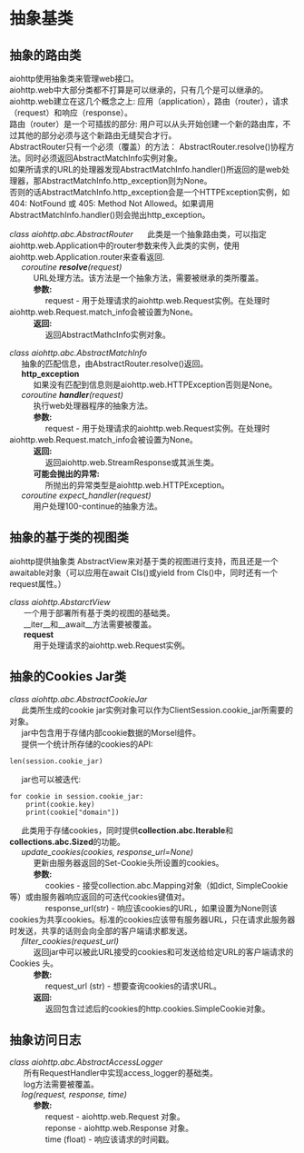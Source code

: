 # 抽象基类

## 抽象的路由类

aiohttp使用抽象类来管理web接口。  
aiohttp.web中大部分类都不打算是可以继承的，只有几个是可以继承的。  
aiohttp.web建立在这几个概念之上: 应用（application），路由（router），请求（request）和响应（response）。  
路由（router）是一个可插拔的部分: 用户可以从头开始创建一个新的路由库，不过其他的部分必须与这个新路由无缝契合才行。  
AbstractRouter只有一个必须（覆盖）的方法： AbstractRouter.resolve()协程方法。同时必须返回AbstractMatchInfo实例对象。  
如果所请求的URL的处理器发现AbstractMatchInfo.handler()所返回的是web处理器，那AbstractMatchInfo.http_exception则为None。  
否则的话AbstractMatchInfo.http_exception会是一个HTTPException实例，如404: NotFound 或 405: Method Not Allowed。如果调用AbstractMatchInfo.handler()则会抛出http_exception。  

*class aiohttp.abc.AbstractRouter*
&ensp;&ensp;&ensp;此类是一个抽象路由类，可以指定aiohttp.web.Application中的router参数来传入此类的实例，使用aiohttp.web.Application.router来查看返回.  
&ensp;&ensp;&ensp;*coroutine **resolve**(request)*    
&ensp;&ensp;&ensp;&ensp;&ensp;&ensp;URL处理方法。该方法是一个抽象方法，需要被继承的类所覆盖。    
&ensp;&ensp;&ensp;&ensp;&ensp;&ensp;**参数:**  
&ensp;&ensp;&ensp;&ensp;&ensp;&ensp;&ensp;&ensp;&ensp;request - 用于处理请求的aiohttp.web.Request实例。在处理时aiohttp.web.Request.match_info会被设置为None。  
&ensp;&ensp;&ensp;&ensp;&ensp;&ensp;**返回:**  
&ensp;&ensp;&ensp;&ensp;&ensp;&ensp;&ensp;&ensp;&ensp;返回AbstractMathcInfo实例对象。  


*class aiohttp.abc.AbstractMatchInfo*  
&ensp;&ensp;&ensp;抽象的匹配信息，由AbstractRouter.resolve()返回。   
&ensp;&ensp;&ensp;**http_exception**  
&ensp;&ensp;&ensp;&ensp;&ensp;&ensp;如果没有匹配到信息则是aiohttp.web.HTTPException否则是None。  
&ensp;&ensp;&ensp;*coroutine **handler**(request)*  
&ensp;&ensp;&ensp;&ensp;&ensp;&ensp;执行web处理器程序的抽象方法。  
&ensp;&ensp;&ensp;&ensp;&ensp;&ensp;**参数:**  
&ensp;&ensp;&ensp;&ensp;&ensp;&ensp;&ensp;&ensp;&ensp;request - 用于处理请求的aiohttp.web.Request实例。在处理时aiohttp.web.Request.match_info会被设置为None。  
&ensp;&ensp;&ensp;&ensp;&ensp;&ensp;**返回:**  
&ensp;&ensp;&ensp;&ensp;&ensp;&ensp;&ensp;&ensp;&ensp;返回aiohttp.web.StreamResponse或其派生类。  
&ensp;&ensp;&ensp;&ensp;&ensp;&ensp;**可能会抛出的异常:**  
&ensp;&ensp;&ensp;&ensp;&ensp;&ensp;&ensp;&ensp;&ensp;所抛出的异常类型是aiohttp.web.HTTPException。  
&ensp;&ensp;&ensp;*coroutine expect_handler(request)*  
&ensp;&ensp;&ensp;&ensp;&ensp;&ensp;用户处理100-continue的抽象方法。  
 
## 抽象的基于类的视图类
aiohttp提供抽象类 AbstractView来对基于类的视图进行支持，而且还是一个awaitable对象（可以应用在await Cls()或yield from Cls()中，同时还有一个request属性。）  
  
*class aiohttp.AbstarctView*  
&ensp;&ensp;&ensp; 一个用于部署所有基于类的视图的基础类。  
&ensp;&ensp;&ensp; \_\_iter\_\_和\_\_await\_\_方法需要被覆盖。  
&ensp;&ensp;&ensp; **request**  
&ensp;&ensp;&ensp;&ensp;&ensp;&ensp;用于处理请求的aiohttp.web.Request实例。  

## 抽象的Cookies Jar类

*class aiohttp.abc.AbstractCookieJar*   
&ensp;&ensp;&ensp;此类所生成的cookie jar实例对象可以作为ClientSession.cookie_jar所需要的对象。  
&ensp;&ensp;&ensp;jar中包含用于存储内部cookie数据的Morsel组件。  
&ensp;&ensp;&ensp;提供一个统计所存储的cookies的API:  
```
len(session.cookie_jar)
```
&ensp;&ensp;&ensp;jar也可以被迭代:  
```
for cookie in session.cookie_jar:
    print(cookie.key)
    print(cookie["domain"])
```
&ensp;&ensp;&ensp;此类用于存储cookies，同时提供**collection.abc.Iterable**和**collections.abc.Sized**的功能。  
&ensp;&ensp;&ensp;*update_cookies(cookies, response_url=None)*  
&ensp;&ensp;&ensp;&ensp;&ensp;&ensp;更新由服务器返回的Set-Cookie头所设置的cookies。  
&ensp;&ensp;&ensp;&ensp;&ensp;&ensp;**参数:**  
&ensp;&ensp;&ensp;&ensp;&ensp;&ensp;&ensp;&ensp;&ensp;cookies - 接受collection.abc.Mapping对象（如dict, SimpleCookie等）或由服务器响应返回的可迭代cookies键值对。  
&ensp;&ensp;&ensp;&ensp;&ensp;&ensp;&ensp;&ensp;&ensp;response_url(str) -   响应该cookies的URL，如果设置为None则该cookies为共享cookies。标准的cookies应该带有服务器URL，只在请求此服务器时发送，共享的话则会向全部的客户端请求都发送。  
&ensp;&ensp;&ensp;*filter_cookies(request_url)*  
&ensp;&ensp;&ensp;&ensp;&ensp;&ensp;返回jar中可以被此URL接受的cookies和可发送给给定URL的客户端请求的Cookies 头。  
&ensp;&ensp;&ensp;&ensp;&ensp;&ensp;**参数:**  
&ensp;&ensp;&ensp;&ensp;&ensp;&ensp;&ensp;&ensp;&ensp;request_url (str) - 想要查询cookies的请求URL。   
&ensp;&ensp;&ensp;&ensp;&ensp;&ensp;**返回:**  
&ensp;&ensp;&ensp;&ensp;&ensp;&ensp;&ensp;&ensp;&ensp;返回包含过滤后的cookies的http.cookies.SimpleCookie对象。  

## 抽象访问日志
*class aiohttp.abc.AbstractAccessLogger*  
&ensp;&ensp;&ensp; 所有RequestHandler中实现access_logger的基础类。  
&ensp;&ensp;&ensp; log方法需要被覆盖。  
&ensp;&ensp;&ensp;*log(request, response, time)*  
&ensp;&ensp;&ensp;&ensp;&ensp;&ensp;**参数:**  
&ensp;&ensp;&ensp;&ensp;&ensp;&ensp;&ensp;&ensp;&ensp;request - aiohttp.web.Request 对象。  
&ensp;&ensp;&ensp;&ensp;&ensp;&ensp;&ensp;&ensp;&ensp;reponse - aiohttp.web.Response 对象。  
&ensp;&ensp;&ensp;&ensp;&ensp;&ensp;&ensp;&ensp;&ensp;time (float) - 响应该请求的时间戳。  